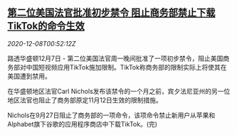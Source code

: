 <!--1607390595000-->
[第二位美国法官批准初步禁令 阻止商务部禁止下载TikTok的命令生效](https://cn.reuters.com/article/us-court-tiktok-order-ban-1208-idCNKBS28I04P)
------

<div><i>2020-12-08T00:52:12Z</i></div><p>路透华盛顿12月7日 - 第二位美国法官周一晚间批准了一项初步禁令，阻止美国商务部对中国短视频应用TikTok施加限制。TikTok称商务部的限制实际上将使其在美国遭到禁用。</p><p>在华盛顿地区法官Carl Nichols发布该禁令的一个月之前，宾夕法尼亚州的另一位地区法官也阻止了商务部原定11月12日生效的限制措施。</p><p>Nichols在9月27日阻止了商务部的一项命令，该项命令禁止新用户从苹果和Alphabet旗下谷歌的应用程序商店中下载TikTok。(完)</p>
